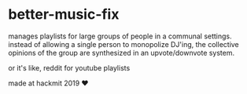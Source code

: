 
better-music-fix
================

manages playlists for large groups of people in a communal settings. instead of allowing a single person to monopolize DJ'ing, the collective opinions of the group are synthesized in an upvote/downvote system. 

or it's like, reddit for youtube playlists

made at hackmit 2019 ❤️
